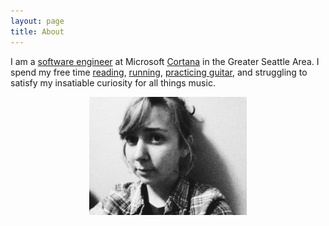 ```yaml
---
layout: page
title: About
---
```


I am a [software engineer](https://github.com/emilylawton) at Microsoft [Cortana](https://www.microsoft.com/en-us/cortana) in the Greater Seattle Area. I spend my free time [reading](https://www.goodreads.com/user/show/35429450-emily), [running](https://www.strava.com/athletes/9428841), [practicing guitar](https://soundcloud.com/lawtem), and struggling to satisfy my insatiable curiosity for all things music.

<img src="/images/emily.jpg" width="50%" height="50%" style="display: block;margin-left: auto;margin-right: auto;"/>
